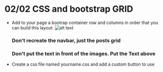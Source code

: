 # 02/02 CSS and bootstrap GRID

- Add to your page a bootrap container row and columns in order that you can build this layout:
  ![alt text](https://www.dentroildesign.com/wp-content/uploads/2019/01/Julius-design-1024x545.png)
  ### Don't recreate the navbar, just the posts grid
  ### Don't put the text in front of the images. Put the Text above
- Create a css file named yourname.css and add a custom button to use